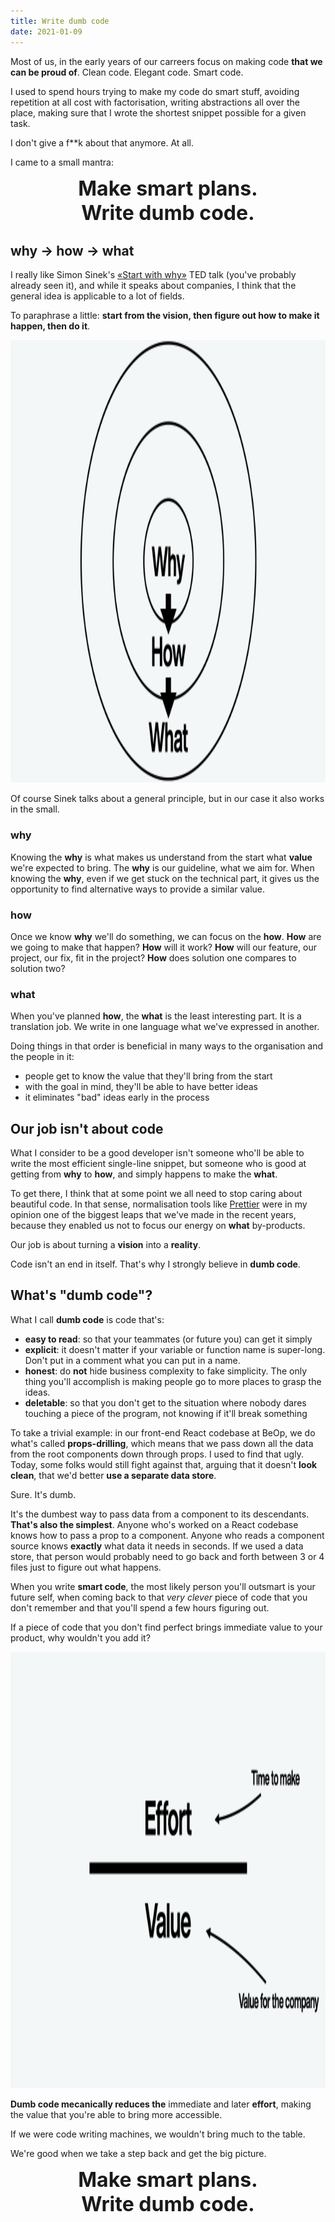 ```yaml
---
title: Write dumb code
date: 2021-01-09
---
```


Most of us, in the early years of our carreers focus on making code **that we can be proud of**. Clean code. Elegant code. Smart code. 

I used to spend hours trying to make my code do smart stuff, avoiding repetition at all cost with factorisation, writing abstractions all over the place, making sure that I wrote the shortest snippet possible for a given task.

I don't give a f**k about that anymore. At all.

I came to a small mantra:

<div style="font-size: 32px; text-align: center;">
  <strong>Make smart plans.</strong><br>
  <strong>Write dumb code.</strong>
</div>

## why → how → what

I really like Simon Sinek's [«Start with why»](https://www.youtube.com/watch?v=u4ZoJKF_VuA) TED talk (you've probably already seen it), and while it speaks about companies, I think that the general idea is applicable to a lot of fields.

To paraphrase a little: **start from the vision, then figure out how to make it happen, then do it**.

<img src="/public/assets/images/GoldenCircle.webp" onload="this.style.opacity=1" alt="Why, how and what" width="1258" height="708" loading="lazy" />

Of course Sinek talks about a general principle, but in our case it also works in the small.

### why

Knowing the **why** is what makes us understand from the start what **value** we're expected to bring. The **why** is our guideline, what we aim for. When knowing the **why**, even if we get stuck on the technical part, it gives us the opportunity to find alternative ways to provide a similar value. 

### how

Once we know **why** we'll do something, we can focus on the **how**. **How** are we going to make that happen? **How** will it work? **How** will our feature, our project, our fix, fit in the project? **How** does solution one compares to solution two?

### what

When you've planned **how**, the **what** is the least interesting part. It is a translation job. We write in one language what we've expressed in another.

Doing things in that order is beneficial in many ways to the organisation and the people in it:

- people get to know the value that they'll bring from the start
- with the goal in mind, they'll be able to have better ideas
- it eliminates "bad" ideas early in the process

## Our job isn't about code

What I consider to be a good developer isn't someone who'll be able to write the most efficient single-line snippet, but someone who is good at getting from **why** to **how**, and simply happens to make the **what**.

To get there, I think that at some point we all need to stop caring about beautiful code. In that sense, normalisation tools like [Prettier](https://prettier.io) were in my opinion one of the biggest leaps that we've made in the recent years, because they enabled us not to focus our energy on **what** by-products.

Our job is about turning a **vision** into a **reality**.

Code isn't an end in itself. That's why I strongly believe in **dumb code**.

## What's "dumb code"?

What I call **dumb code** is code that's:

- **easy to read**: so that your teammates (or future you) can get it simply
- **explicit**: it doesn't matter if your variable or function name is super-long. Don't put in a comment what you can put in a name. 
- **honest**: do **not** hide business complexity to fake simplicity. The only thing you'll accomplish is making people go to more places to grasp the ideas. 
- **deletable**: so that you don't get to the situation where nobody dares touching a piece of the program, not knowing if it'll break something

To take a trivial example: in our front-end React codebase at BeOp, we do what's called **props-drilling**, which means that we pass down all the data from the root components down through props. I used to find that ugly. Today, some folks would still fight against that, arguing that it doesn't **look clean**, that we'd better **use a separate data store**. 

Sure. It's dumb.

It's the dumbest way to pass data from a component to its descendants. **That's also the simplest**. Anyone who's worked on a React codebase knows how to pass a prop to a component. Anyone who reads a component source knows **exactly** what data it needs in seconds. If we used a data store, that person would probably need to go back and forth between 3 or 4 files just to figure out what happens.

When you write **smart code**, the most likely person you'll outsmart is your future self, when coming back to that _very clever_ piece of code that you don't remember and that you'll spend a few hours figuring out. 

If a piece of code that you don't find perfect brings immediate value to your product, why wouldn't you add it?

<img src="/public/assets/images/EffortValue.webp" onload="this.style.opacity=1" alt="Effort on value" width="1252" height="698" loading="lazy" />

**Dumb code mecanically reduces the** immediate and later **effort**, making the value that you're able to bring more accessible.

If we were code writing machines, we wouldn't bring much to the table. 

We're good when we take a step back and get the big picture. 

<div style="font-size: 32px; text-align: center;">
  <strong>Make smart plans.</strong><br>
  <strong>Write dumb code.</strong>
</div>
